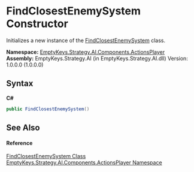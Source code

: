 # FindClosestEnemySystem Constructor 
 

Initializes a new instance of the <a href="T_EmptyKeys_Strategy_AI_Components_ActionsPlayer_FindClosestEnemySystem">FindClosestEnemySystem</a> class.

**Namespace:**&nbsp;<a href="N_EmptyKeys_Strategy_AI_Components_ActionsPlayer">EmptyKeys.Strategy.AI.Components.ActionsPlayer</a><br />**Assembly:**&nbsp;EmptyKeys.Strategy.AI (in EmptyKeys.Strategy.AI.dll) Version: 1.0.0.0 (1.0.0.0)

## Syntax

**C#**<br />
``` C#
public FindClosestEnemySystem()
```


## See Also


#### Reference
<a href="T_EmptyKeys_Strategy_AI_Components_ActionsPlayer_FindClosestEnemySystem">FindClosestEnemySystem Class</a><br /><a href="N_EmptyKeys_Strategy_AI_Components_ActionsPlayer">EmptyKeys.Strategy.AI.Components.ActionsPlayer Namespace</a><br />